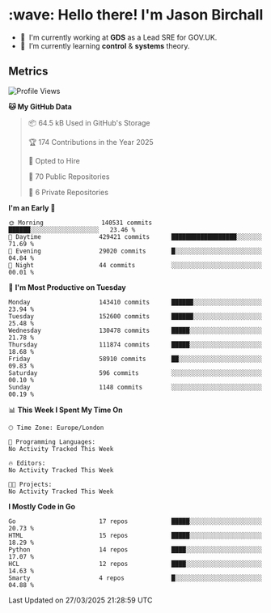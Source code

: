 <h1 align="left" id="jason-title">:wave: Hello there! I'm Jason Birchall</h1>

- :office: &nbsp;I'm currently working at **GDS** as a Lead SRE for GOV.UK.
- :seedling: &nbsp;I’m currently learning **control** & **systems** theory.

<h2>Metrics</h2>

<!--START_SECTION:waka-->
![Profile Views](http://img.shields.io/badge/Profile%20Views-1-blue)

**🐱 My GitHub Data** 

> 📦 64.5 kB Used in GitHub's Storage 
 > 
> 🏆 174 Contributions in the Year 2025
 > 
> 💼 Opted to Hire
 > 
> 📜 70 Public Repositories 
 > 
> 🔑 6 Private Repositories 
 > 
**I'm an Early 🐤** 

```text
🌞 Morning                140531 commits      ██████░░░░░░░░░░░░░░░░░░░   23.46 % 
🌆 Daytime                429421 commits      ██████████████████░░░░░░░   71.69 % 
🌃 Evening                29020 commits       █░░░░░░░░░░░░░░░░░░░░░░░░   04.84 % 
🌙 Night                  44 commits          ░░░░░░░░░░░░░░░░░░░░░░░░░   00.01 % 
```
📅 **I'm Most Productive on Tuesday** 

```text
Monday                   143410 commits      ██████░░░░░░░░░░░░░░░░░░░   23.94 % 
Tuesday                  152600 commits      ██████░░░░░░░░░░░░░░░░░░░   25.48 % 
Wednesday                130478 commits      █████░░░░░░░░░░░░░░░░░░░░   21.78 % 
Thursday                 111874 commits      █████░░░░░░░░░░░░░░░░░░░░   18.68 % 
Friday                   58910 commits       ██░░░░░░░░░░░░░░░░░░░░░░░   09.83 % 
Saturday                 596 commits         ░░░░░░░░░░░░░░░░░░░░░░░░░   00.10 % 
Sunday                   1148 commits        ░░░░░░░░░░░░░░░░░░░░░░░░░   00.19 % 
```


📊 **This Week I Spent My Time On** 

```text
🕑︎ Time Zone: Europe/London

💬 Programming Languages: 
No Activity Tracked This Week

🔥 Editors: 
No Activity Tracked This Week

🐱‍💻 Projects: 
No Activity Tracked This Week
```

**I Mostly Code in Go** 

```text
Go                       17 repos            █████░░░░░░░░░░░░░░░░░░░░   20.73 % 
HTML                     15 repos            █████░░░░░░░░░░░░░░░░░░░░   18.29 % 
Python                   14 repos            ████░░░░░░░░░░░░░░░░░░░░░   17.07 % 
HCL                      12 repos            ████░░░░░░░░░░░░░░░░░░░░░   14.63 % 
Smarty                   4 repos             █░░░░░░░░░░░░░░░░░░░░░░░░   04.88 % 
```




 Last Updated on 27/03/2025 21:28:59 UTC
<!--END_SECTION:waka-->

<!-- links -->

[issues page]: https://github.com/jasonBirchall/jasonBirchall/issues "jasonBirchall/issues"
